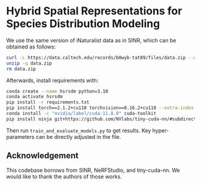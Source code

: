 # Hybrid Spatial Representations for Species Distribution Modeling

We use the same version of iNaturalist data as in SINR, which can be obtained as follows:

```bash
curl -L https://data.caltech.edu/records/b0wyb-tat89/files/data.zip --output data.zip
unzip -q data.zip
rm data.zip
```

Afterwards, install requirements with:

```bash
conda create --name hsrsdm python=3.10
conda activate hsrsdm
pip install -r requirements.txt
pip install torch==2.1.2+cu118 torchvision==0.16.2+cu118 --extra-index-url https://download.pytorch.org/whl/cu118
conda install -c "nvidia/label/cuda-11.8.0" cuda-toolkit
pip install ninja git+https://github.com/NVlabs/tiny-cuda-nn/#subdirectory=bindings/torch
```

Then run `train_and_evaluate_models.py` to get results. Key hyper-parameters can be directly adjusted in the file.

## Acknowledgement

This codebase borrows from SINR, NeRFStudio, and tiny-cuda-nn. We would like to thank the authors of those works.
